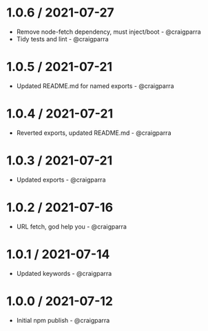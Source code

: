 1.0.6 / 2021-07-27
==================

* Remove node-fetch dependency, must inject/boot - @craigparra
* Tidy tests and lint - @craigparra
  
1.0.5 / 2021-07-21
==================

* Updated README.md for named exports - @craigparra


1.0.4 / 2021-07-21
==================

* Reverted exports, updated README.md - @craigparra
  
1.0.3 / 2021-07-21
==================

* Updated exports - @craigparra

1.0.2 / 2021-07-16
==================

* URL fetch, god help you - @craigparra

1.0.1 / 2021-07-14
==================

* Updated keywords - @craigparra
  
1.0.0 / 2021-07-12
==================

* Initial npm publish - @craigparra
